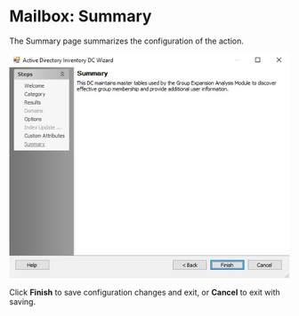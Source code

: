 # Mailbox: Summary

The Summary page summarizes the configuration of the action.

![New Mailbox Action Wizard Summary page](../../../../../../static/img/product_docs/accessanalyzer/enterpriseauditor/admin/datacollector/adinventory/summary.webp)

Click __Finish__ to save configuration changes and exit, or __Cancel__ to exit with saving.
